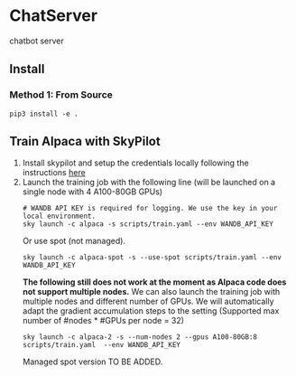 # ChatServer
chatbot server

## Install

### Method 1: From Source
```
pip3 install -e .
```

## Train Alpaca with SkyPilot
1. Install skypilot and setup the credentials locally following the instructions [here](https://skypilot.readthedocs.io/en/latest/getting-started/installation.html)
2. Launch the training job with the following line (will be launched on a single node with 4 A100-80GB GPUs)
    ```
    # WANDB API KEY is required for logging. We use the key in your local environment.
    sky launch -c alpaca -s scripts/train.yaml --env WANDB_API_KEY
    ```
    Or use spot (not managed).
    ```
    sky launch -c alpaca-spot -s --use-spot scripts/train.yaml --env WANDB_API_KEY
    ```
    **The following still does not work at the moment as Alpaca code does not support multiple nodes.**
    We can also launch the training job with multiple nodes and different number of GPUs. We will automatically adapt the
    gradient accumulation steps to the setting (Supported max number of #nodes * #GPUs per node = 32)
    ```
    sky launch -c alpaca-2 -s --num-nodes 2 --gpus A100-80GB:8 scripts/train.yaml  --env WANDB_API_KEY
    ```
    Managed spot version TO BE ADDED.
